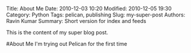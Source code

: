 Title: About Me
Date: 2010-12-03 10:20
Modified: 2010-12-05 19:30
Category: Python
Tags: pelican, publishing
Slug: my-super-post
Authors: Ravin Kumar
Summary: Short version for index and feeds

This is the content of my super blog post.

#About Me
I'm trying out Pelican for the first time
